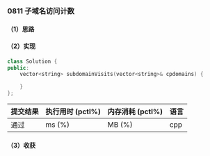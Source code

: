 ### 0811 子域名访问计数

#### （1）思路

#### （2）实现

```cpp
class Solution {
public:
    vector<string> subdomainVisits(vector<string>& cpdomains) {

    }
};
```

| 提交结果 | 执行用时 (pctl%) | 内存消耗 (pctl%) | 语言 |
|:---------|:-----------------|:-----------------|:-----|
| 通过     |  ms (%)   |  MB (%)  | cpp  |

#### （3）收获
